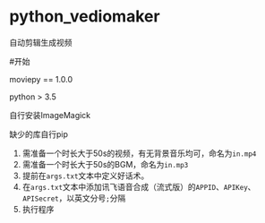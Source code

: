 # python_vediomaker
自动剪辑生成视频

#开始

moviepy == 1.0.0

python > 3.5

自行安装ImageMagick

缺少的库自行pip

1. 需准备一个时长大于50s的视频，有无背景音乐均可，命名为`in.mp4`
2. 需准备一个时长大于50s的BGM，命名为`in.mp3`
3. 提前在`args.txt`文本中定义好话术。
4. 在`args.txt`文本中添加讯飞语音合成（流式版）的`APPID`、`APIKey`、`APISecret`，以英文分号`;`分隔
5. 执行程序

